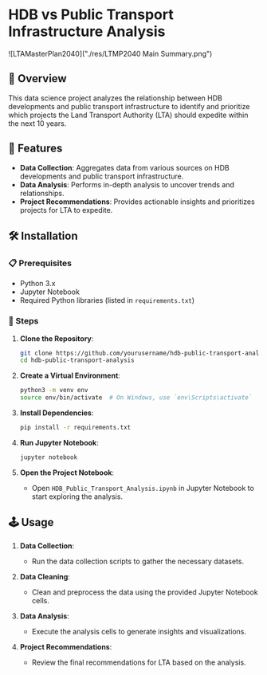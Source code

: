 # HDB vs Public Transport Infrastructure Analysis

![LTAMasterPlan2040]("./res/LTMP2040 Main Summary.png")

## 📙 Overview

This data science project analyzes the relationship between HDB developments and public transport infrastructure to identify and prioritize which projects the Land Transport Authority (LTA) should expedite within the next 10 years.

## 💯 Features

- **Data Collection**: Aggregates data from various sources on HDB developments and public transport infrastructure.
- **Data Analysis**: Performs in-depth analysis to uncover trends and relationships.
- **Project Recommendations**: Provides actionable insights and prioritizes projects for LTA to expedite.

## 🛠️ Installation

### 📋 Prerequisites

- Python 3.x
- Jupyter Notebook
- Required Python libraries (listed in `requirements.txt`)

### 📝 Steps

1. **Clone the Repository**:
    ```sh
    git clone https://github.com/yourusername/hdb-public-transport-analysis.git
    cd hdb-public-transport-analysis
    ```

2. **Create a Virtual Environment**:
    ```sh
    python3 -m venv env
    source env/bin/activate  # On Windows, use `env\Scripts\activate`
    ```

3. **Install Dependencies**:
    ```sh
    pip install -r requirements.txt
    ```

4. **Run Jupyter Notebook**:
    ```sh
    jupyter notebook
    ```

5. **Open the Project Notebook**:
    - Open `HDB_Public_Transport_Analysis.ipynb` in Jupyter Notebook to start exploring the analysis.

## 🕹️ Usage

1. **Data Collection**:
    - Run the data collection scripts to gather the necessary datasets.

2. **Data Cleaning**:
    - Clean and preprocess the data using the provided Jupyter Notebook cells.

3. **Data Analysis**:
    - Execute the analysis cells to generate insights and visualizations.

4. **Project Recommendations**:
    - Review the final recommendations for LTA based on the analysis.

